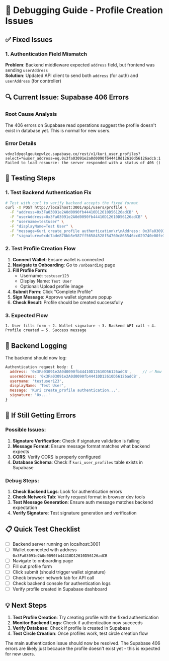 # 🐛 **Debugging Guide - Profile Creation Issues**

## ✅ **Fixed Issues**

### **1. Authentication Field Mismatch** 
**Problem**: Backend middleware expected `address` field, but frontend was sending `userAddress`  
**Solution**: Updated API client to send both `address` (for auth) and `userAddress` (for controller)

## 🔍 **Current Issue: Supabase 406 Errors**

### **Root Cause Analysis**
The 406 errors on Supabase read operations suggest the profile doesn't exist in database yet. This is normal for new users.

### **Error Details**
```
vdvzldyqolgeukepwlzc.supabase.co/rest/v1/kuri_user_profiles?select=*&user_address=eq.0x3fa03091e2a0d0090fb44410d12610d56126adcb:1  
Failed to load resource: the server responded with a status of 406 ()
```

## 🧪 **Testing Steps**

### **1. Test Backend Authentication Fix**
```bash
# Test with curl to verify backend accepts the fixed format
curl -X POST http://localhost:3001/api/users/profile \
  -F "address=0x3Fa03091e2A0d0090fb44410D12610D56126adCB" \
  -F "userAddress=0x3Fa03091e2A0d0090fb44410D12610D56126adCB" \
  -F "username=testuser" \
  -F "displayName=Test User" \
  -F "message=Kuri create_profile authentication\r\nAddress: 0x3Fa03091e2A0d0090fb44410D12610D56126adCB\r\nTimestamp: 1753595996206" \
  -F "signature=0xdc7ade878bb5e587ff56584528f54760c865546cc029740e00fe38095557c3a377d67599b5b50e08f31bb6a00cca244a60e23772903912a2b98c2a17279e12f01c"
```

### **2. Test Profile Creation Flow**
1. **Connect Wallet**: Ensure wallet is connected
2. **Navigate to Onboarding**: Go to `/onboarding` page
3. **Fill Profile Form**: 
   - Username: `testuser123`
   - Display Name: `Test User`
   - Optional: Upload profile image
4. **Submit Form**: Click "Complete Profile"
5. **Sign Message**: Approve wallet signature popup
6. **Check Result**: Profile should be created successfully

### **3. Expected Flow**
```
1. User fills form → 2. Wallet signature → 3. Backend API call → 4. Profile created → 5. Success message
```

## 🔧 **Backend Logging**
The backend should now log:
```javascript
Authentication request body: {
  address: '0x3Fa03091e2A0d0090fb44410D12610D56126adCB',     // ✅ Now present
  userAddress: '0x3Fa03091e2A0d0090fb44410D12610D56126adCB',
  username: 'testuser123',
  displayName: 'Test User',
  message: 'Kuri create_profile authentication...',
  signature: '0x...'
}
```

## 🚨 **If Still Getting Errors**

### **Possible Issues**:
1. **Signature Verification**: Check if signature validation is failing
2. **Message Format**: Ensure message format matches what backend expects
3. **CORS**: Verify CORS is properly configured
4. **Database Schema**: Check if `kuri_user_profiles` table exists in Supabase

### **Debug Steps**:
1. **Check Backend Logs**: Look for authentication errors
2. **Check Network Tab**: Verify request format in browser dev tools
3. **Test Message Generation**: Ensure auth message matches backend expectation
4. **Verify Signature**: Test signature generation and verification

## 📋 **Quick Test Checklist**

- [ ] Backend server running on localhost:3001
- [ ] Wallet connected with address `0x3Fa03091e2A0d0090fb44410D12610D56126adCB`
- [ ] Navigate to onboarding page
- [ ] Fill out profile form
- [ ] Click submit (should trigger wallet signature)
- [ ] Check browser network tab for API call
- [ ] Check backend console for authentication logs
- [ ] Verify profile created in Supabase dashboard

## 💡 **Next Steps**

1. **Test Profile Creation**: Try creating profile with the fixed authentication
2. **Monitor Backend Logs**: Check if authentication now succeeds
3. **Verify Database**: Check if profile is created in Supabase
4. **Test Circle Creation**: Once profiles work, test circle creation flow

The main authentication issue should now be resolved. The Supabase 406 errors are likely just because the profile doesn't exist yet - this is expected for new users.